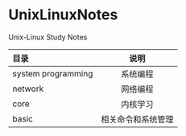 # UnixLinuxNotes

Unix-Linux Study Notes

| 目录               |        说明        |
| :----------------- | :----------------: |
| system programming |      系统编程      |
| network            |      网络编程      |
| core               |      内核学习      |
| basic              | 相关命令和系统管理 |

